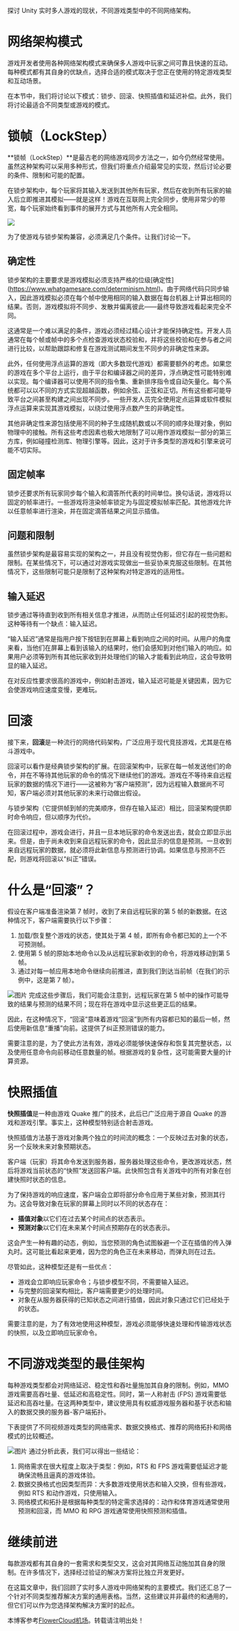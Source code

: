 
探讨 Unity 实时多人游戏的现状，不同游戏类型中的不同网络架构。


# 网络架构模式


游戏开发者使用各种网络架构模式来确保多人游戏中玩家之间可靠且快速的互动。每种模式都有其自身的优缺点，选择合适的模式取决于您正在使用的特定游戏类型和互动场景。


在本节中，我们将讨论以下模式：锁步、回滚、快照插值和延迟补偿。此外，我们将讨论最适合不同类型或游戏的模式。


# 锁帧（LockStep）


**锁帧（LockStep）**是最古老的网络游戏同步方法之一，如今仍然经常使用。虽然这种架构可以采用多种形式，但我们将重点介绍最常见的实现，然后讨论必要的条件、限制和可能的配置。


在锁步架构中，每个玩家将其输入发送到其他所有玩家，然后在收到所有玩家的输入后立即推进其模拟——就是这样！游戏在互联网上完全同步，使用非常少的带宽，每个玩家始终看到事件的展开方式与其他所有人完全相同。


![](https://img2024.cnblogs.com/blog/510084/202411/510084-20241119113131482-679688467.png)


为了使游戏与锁步架构兼容，必须满足几个条件。让我们讨论一下。


## 确定性


锁步架构的主要要求是游戏模拟必须支持严格的位级\[确定性](https://www.whatgamesare.com/determinism.html)。由于网络代码只同步输入，因此游戏模拟必须在每个帧中使用相同的输入数据在每台机器上计算出相同的结果。否则，游戏模拟将不同步、发散并偏离彼此——最终导致游戏看起来完全不同。


这通常是一个难以满足的条件，游戏必须经过精心设计才能保持确定性。开发人员通常在每个帧或帧中的多个点检查游戏状态校验和，并将这些校验和在参与者之间进行比较，以帮助跟踪和修复在游戏测试期间发生不同步的非确定性来源。


此外，任何使用浮点运算的游戏（即大多数现代游戏）都需要额外的考虑。如果您的游戏在多个平台上运行，由于平台和编译器之间的差异，浮点确定性可能特别难以实现。每个编译器可以使用不同的指令集、重新排序指令或自动矢量化。每个系统都可以以不同的方式实现超越函数，例如余弦、正弦和正切。所有这些都可能导致平台之间甚至构建之间出现不同步。一些开发人员完全使用定点运算或软件模拟浮点运算来实现其游戏模拟，以绕过使用浮点数产生的非确定性。


其他非确定性来源包括使用不同的种子生成随机数或以不同的顺序处理对象，例如物理中的接触。所有这些考虑因素也极大地限制了可以用作游戏模拟一部分的第三方库，例如碰撞检测库、物理引擎等。因此，这对于许多类型的游戏和引擎来说可能不切实际。


## 固定帧率


锁步还要求所有玩家同步每个输入和滴答所代表的时间单位。换句话说，游戏将以固定的帧率进行。一些游戏将渲染帧率锁定为与固定模拟帧率匹配。其他游戏允许以任意帧率进行渲染，并在固定滴答结果之间显示插值。


## 问题和限制


虽然锁步架构是最容易实现的架构之一，并且没有视觉伪影，但它存在一些问题和限制。在某些情况下，可以通过对游戏实现做出一些妥协来克服这些限制。在其他情况下，这些限制可能只是限制了这种架构对特定游戏的适用性。


## 输入延迟


锁步通过等待直到收到所有相关信息才推进，从而防止任何延迟引起的视觉伪影。这种等待有一个缺点：输入延迟。


“输入延迟”通常是指用户按下按钮到在屏幕上看到响应之间的时间。从用户的角度来看，当他们在屏幕上看到该输入的结果时，他们会感知到对他们输入的响应。如果用户必须等到所有其他玩家收到并处理他们的输入才能看到此响应，这会导致明显的输入延迟。


在对反应性要求很高的游戏中，例如射击游戏，输入延迟可能是关键因素，因为它会使游戏响应速度变慢，更难玩。


# 回滚


接下来，**回滚**是一种流行的网络代码架构，广泛应用于现代竞技游戏，尤其是在格斗游戏中。


回滚可以看作是经典锁步架构的扩展。在回滚架构中，玩家在每一帧发送他们的命令，并在不等待其他玩家的命令的情况下继续他们的游戏。游戏在不等待来自远程玩家的数据的情况下进行——这被称为“客户端预测”，因为远程输入数据尚不可知，客户端必须对其他玩家的未来行动做出假设。


与锁步架构（它提供帧到帧的完美顺序，但存在输入延迟）相比，回滚架构提供即时命令响应，但以顺序为代价。


在回滚过程中，游戏会进行，并且一旦本地玩家的命令发送出去，就会立即显示出来。但是，由于尚未收到来自远程玩家的命令，因此显示的信息是预测。一旦收到来自远程玩家的数据，就必须将此新信息与预测进行协调。如果信息与预测不匹配，则游戏将回滚以“纠正”错误。


# 什么是“回滚”？


假设在客户端准备渲染第 7 帧时，收到了来自远程玩家的第 5 帧的新数据。在这种情况下，客户端需要执行以下步骤：


1. 加载/恢复整个游戏的状态，使其处于第 4 帧，即所有命令都已知的上一个不可预测帧。
2. 使用第 5 帧的原始本地命令以及从远程玩家新收到的命令，将游戏移动到第 5 帧。
3. 通过对每一帧应用本地命令继续向前推进，直到我们到达当前帧（在我们的示例中，这是第 7 帧）。

![图片](https://mmbiz.qpic.cn/mmbiz_jpg/Nbt7Mhx4HiarZ6nWzd7NHnExdrSYYUHImcDsgMPhwK6ZqLUBN4oicAMqGQ6lLqgvbPlESf6GL8R5zKHFbWhnsD4Q/640?wx_fmt=jpeg&from=appmsg)
完成这些步骤后，我们可能会注意到，远程玩家在第 5 帧中的操作可能导致的结果与预测的结果不同；现在将在游戏中显示这些更正后的结果。


因此，在这种情况下，“回滚”意味着游戏“回滚”到所有内容都已知的最后一帧，然后使用新信息“重播”向前。这提供了纠正预测错误的能力。


需要注意的是，为了使此方法有效，游戏必须能够快速保存和恢复其完整状态，以及使用任意命令向前移动任意数量的帧。根据游戏的复杂性，这可能需要大量的计算资源。


# 快照插值


**快照插值**是一种由游戏 Quake 推广的技术，此后已广泛应用于源自 Quake 的游戏和游戏引擎。事实上，这种模型特别适合射击游戏。


快照插值方法基于游戏对象两个独立的时间流的概念：一个反映过去对象的状态，另一个反映未来对象预期状态。


客户端（玩家）将其命令发送到服务器，服务器处理这些命令，更改游戏状态，然后将游戏当前状态的“快照”发送回客户端。此快照包含有关游戏中的所有对象在创建快照时状态的信息。


为了保持游戏的响应速度，客户端会立即将部分命令应用于某些对象，预测其行为。这会导致对象在玩家的屏幕上同时以不同的状态存在：


* **插值对象**以它们在过去某个时间点的状态表示。
* **预测对象**以它们在未来某个时间点预期存在的状态表示。


这会产生一种有趣的动态，例如，当您预测的角色试图躲避一个正在插值的传入弹丸时。这可能比看起来更难，因为您的角色正在未来移动，而弹丸则在过去。


尽管如此，这种模型还是有一些优点：


* 游戏会立即响应玩家命令；与锁步模型不同，不需要输入延迟。
* 与完整的回滚架构相比，客户端需要更少的处理时间。
* 对象在从服务器获得的已知状态之间进行插值，因此对象只通过它们已经处于的状态。


需要注意的是，为了有效地使用这种模型，游戏必须能够快速处理和传输游戏状态的快照，以及立即响应玩家命令。


# 不同游戏类型的最佳架构


每种游戏类型都会对网络延迟、稳定性和吞吐量施加其自身的限制。例如，MMO 游戏需要高吞吐量、低延迟和高稳定性。同时，第一人称射击 (FPS) 游戏需要低延迟和高吞吐量。在这两种类型中，建议使用具有权威游戏服务器和基于状态和输入的数据交换的服务器\-客户端拓扑。


下表提供了不同视频游戏类型的网络需求、数据交换格式、推荐的网络拓扑和网络模式的比较概述。


![图片](https://mmbiz.qpic.cn/mmbiz_png/Nbt7Mhx4HiarZ6nWzd7NHnExdrSYYUHImicHhSdTQtrMKHMZAWYFloTLsMdEPQ3IicxtC8eO4PDp7r8JVGAeFecmQ/640?wx_fmt=png&from=appmsg)
通过分析此表，我们可以得出一些结论：


1. 网络需求在很大程度上取决于类型：例如，RTS 和 FPS 游戏需要低延迟才能确保流畅且逼真的游戏体验。
2. 数据交换格式也因类型而异：大多数游戏使用状态和输入交换，但有些游戏，例如 RTS 和动作游戏，只使用输入。
3. 网络模式和拓扑是根据每种类型的特定需求选择的：动作和体育游戏通常使用预测和回滚，而 MMO 和 RPG 游戏通常使用快照预测和插值。


# 继续前进


每款游戏都有其自身的一套需求和类型交叉，这会对其网络互动施加其自身的限制。在许多情况下，选择经过验证的解决方案将比独立开发更好。


在这篇文章中，我们回顾了实时多人游戏中网络架构的主要模式。我们还汇总了一个针对不同类型推荐解决方案的通用表格。当然，这些建议并非最终的和通用的，但它们可以作为您选择架构解决方案时的起点。


 本博客参考[FlowerCloud机场](https://hushicha.org)。转载请注明出处！
